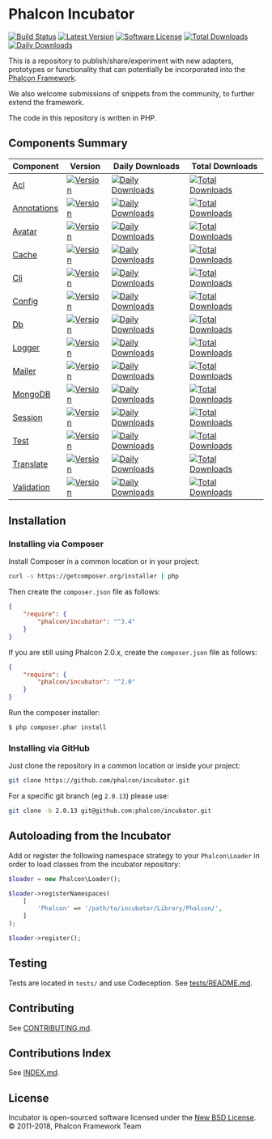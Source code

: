 # Phalcon Incubator

[![Build Status](https://img.shields.io/travis/phalcon/incubator/master.svg?style=flat-square)](https://travis-ci.org/phalcon/incubator)
[![Latest Version](https://img.shields.io/packagist/v/phalcon/incubator.svg?style=flat-square)](https://github.com/phalcon/incubator/releases)
[![Software License](https://img.shields.io/badge/license-BSD--3-brightgreen.svg?style=flat-square)](https://github.com/phalcon/incubator/blob/master/LICENSE.txt)
[![Total Downloads](https://img.shields.io/packagist/dt/phalcon/incubator.svg?style=flat-square)](https://packagist.org/packages/phalcon/incubator)
[![Daily Downloads](https://img.shields.io/packagist/dd/phalcon/incubator.svg?style=flat-square)](https://packagist.org/packages/phalcon/incubator)

This is a repository to publish/share/experiment with new adapters, prototypes or functionality that can potentially be incorporated into the [Phalcon Framework](https://github.com/phalcon/cphalcon).

We also welcome submissions of snippets from the community, to further extend the framework.

The code in this repository is written in PHP.

## Components Summary

| Component | Version | Daily Downloads | Total Downloads
| --------- | ------- | --------------- | ---------------
| [Acl](https://github.com/phalcon/incubator-acl) | [![Version](https://img.shields.io/packagist/v/phalcon/incubator-acl.svg?style=flat-square)](https://packagist.org/packages/phalcon/incubator-acl) | [![Daily Downloads](https://img.shields.io/packagist/dd/phalcon/incubator-acl.svg?style=flat-square)](https://packagist.org/packages/phalcon/incubator-acl) | [![Total Downloads](https://img.shields.io/packagist/dt/phalcon/incubator-acl.svg?style=flat-square)](https://packagist.org/packages/phalcon/incubator-acl)
| [Annotations](https://github.com/phalcon/incubator-annotations) | [![Version](https://img.shields.io/packagist/v/phalcon/incubator-annotations.svg?style=flat-square)](https://packagist.org/packages/phalcon/incubator-annotations) | [![Daily Downloads](https://img.shields.io/packagist/dd/phalcon/incubator-annotations.svg?style=flat-square)](https://packagist.org/packages/phalcon/incubator-annotations) | [![Total Downloads](https://img.shields.io/packagist/dt/phalcon/incubator-annotations.svg?style=flat-square)](https://packagist.org/packages/phalcon/incubator-annotations)
| [Avatar](https://github.com/phalcon/incubator-avatar) | [![Version](https://img.shields.io/packagist/v/phalcon/incubator-avatar.svg?style=flat-square)](https://packagist.org/packages/phalcon/incubator-avatar) | [![Daily Downloads](https://img.shields.io/packagist/dd/phalcon/incubator-avatar.svg?style=flat-square)](https://packagist.org/packages/phalcon/incubator-avatar) | [![Total Downloads](https://img.shields.io/packagist/dt/phalcon/incubator-avatar.svg?style=flat-square)](https://packagist.org/packages/phalcon/incubator-avatar)
| [Cache](https://github.com/phalcon/incubator-cache) | [![Version](https://img.shields.io/packagist/v/phalcon/incubator-cache.svg?style=flat-square)](https://packagist.org/packages/phalcon/incubator-cache) | [![Daily Downloads](https://img.shields.io/packagist/dd/phalcon/incubator-cache.svg?style=flat-square)](https://packagist.org/packages/phalcon/incubator-cache) | [![Total Downloads](https://img.shields.io/packagist/dt/phalcon/incubator-cache.svg?style=flat-square)](https://packagist.org/packages/phalcon/incubator-cache)
| [Cli](https://github.com/phalcon/incubator-cli) | [![Version](https://img.shields.io/packagist/v/phalcon/incubator-cli.svg?style=flat-square)](https://packagist.org/packages/phalcon/incubator-cli) | [![Daily Downloads](https://img.shields.io/packagist/dd/phalcon/incubator-cli.svg?style=flat-square)](https://packagist.org/packages/phalcon/incubator-cli) | [![Total Downloads](https://img.shields.io/packagist/dt/phalcon/incubator-cli.svg?style=flat-square)](https://packagist.org/packages/phalcon/incubator-cli)
| [Config](https://github.com/phalcon/incubator-config) | [![Version](https://img.shields.io/packagist/v/phalcon/incubator-config.svg?style=flat-square)](https://packagist.org/packages/phalcon/incubator-config) | [![Daily Downloads](https://img.shields.io/packagist/dd/phalcon/incubator-config.svg?style=flat-square)](https://packagist.org/packages/phalcon/incubator-config) | [![Total Downloads](https://img.shields.io/packagist/dt/phalcon/incubator-config.svg?style=flat-square)](https://packagist.org/packages/phalcon/incubator-config)
| [Db](https://github.com/phalcon/incubator-db) | [![Version](https://img.shields.io/packagist/v/phalcon/incubator-db.svg?style=flat-square)](https://packagist.org/packages/phalcon/incubator-db) | [![Daily Downloads](https://img.shields.io/packagist/dd/phalcon/incubator-db.svg?style=flat-square)](https://packagist.org/packages/phalcon/incubator-db) | [![Total Downloads](https://img.shields.io/packagist/dt/phalcon/incubator-db.svg?style=flat-square)](https://packagist.org/packages/phalcon/incubator-db)
| [Logger](https://github.com/phalcon/incubator-logger) | [![Version](https://img.shields.io/packagist/v/phalcon/incubator-logger.svg?style=flat-square)](https://packagist.org/packages/phalcon/incubator-logger) | [![Daily Downloads](https://img.shields.io/packagist/dd/phalcon/incubator-logger.svg?style=flat-square)](https://packagist.org/packages/phalcon/incubator-logger) | [![Total Downloads](https://img.shields.io/packagist/dt/phalcon/incubator-logger.svg?style=flat-square)](https://packagist.org/packages/phalcon/incubator-logger)
| [Mailer](https://github.com/phalcon/incubator-mailer) | [![Version](https://img.shields.io/packagist/v/phalcon/incubator-mailer.svg?style=flat-square)](https://packagist.org/packages/phalcon/incubator-mailer) | [![Daily Downloads](https://img.shields.io/packagist/dd/phalcon/incubator-mailer.svg?style=flat-square)](https://packagist.org/packages/phalcon/incubator-mailer) | [![Total Downloads](https://img.shields.io/packagist/dt/phalcon/incubator-mailer.svg?style=flat-square)](https://packagist.org/packages/phalcon/incubator-mailer)
| [MongoDB](https://github.com/phalcon/incubator-mongodb) | [![Version](https://img.shields.io/packagist/v/phalcon/incubator-mongodb.svg?style=flat-square)](https://packagist.org/packages/phalcon/incubator-mongodb) | [![Daily Downloads](https://img.shields.io/packagist/dd/phalcon/incubator-mongodb.svg?style=flat-square)](https://packagist.org/packages/phalcon/incubator-mongodb) | [![Total Downloads](https://img.shields.io/packagist/dt/phalcon/incubator-mongodb.svg?style=flat-square)](https://packagist.org/packages/phalcon/incubator-mongodb)
| [Session](https://github.com/phalcon/incubator-session) | [![Version](https://img.shields.io/packagist/v/phalcon/incubator-session.svg?style=flat-square)](https://packagist.org/packages/phalcon/incubator-session) | [![Daily Downloads](https://img.shields.io/packagist/dd/phalcon/incubator-session.svg?style=flat-square)](https://packagist.org/packages/phalcon/incubator-session) | [![Total Downloads](https://img.shields.io/packagist/dt/phalcon/incubator-session.svg?style=flat-square)](https://packagist.org/packages/phalcon/incubator-session)
| [Test](https://github.com/phalcon/incubator-test) | [![Version](https://img.shields.io/packagist/v/phalcon/incubator-test.svg?style=flat-square)](https://packagist.org/packages/phalcon/incubator-test) | [![Daily Downloads](https://img.shields.io/packagist/dd/phalcon/incubator-test.svg?style=flat-square)](https://packagist.org/packages/phalcon/incubator-test) | [![Total Downloads](https://img.shields.io/packagist/dt/phalcon/incubator-test.svg?style=flat-square)](https://packagist.org/packages/phalcon/incubator-test)
| [Translate](https://github.com/phalcon/incubator-translate) | [![Version](https://img.shields.io/packagist/v/phalcon/incubator-translate.svg?style=flat-square)](https://packagist.org/packages/phalcon/incubator-translate) | [![Daily Downloads](https://img.shields.io/packagist/dd/phalcon/incubator-translate.svg?style=flat-square)](https://packagist.org/packages/phalcon/incubator-translate) | [![Total Downloads](https://img.shields.io/packagist/dt/phalcon/incubator-translate.svg?style=flat-square)](https://packagist.org/packages/phalcon/incubator-translate)
| [Validation](https://github.com/phalcon/incubator-validation) | [![Version](https://img.shields.io/packagist/v/phalcon/incubator-validation.svg?style=flat-square)](https://packagist.org/packages/phalcon/incubator-validation) | [![Daily Downloads](https://img.shields.io/packagist/dd/phalcon/incubator-validation.svg?style=flat-square)](https://packagist.org/packages/phalcon/incubator-validation) | [![Total Downloads](https://img.shields.io/packagist/dt/phalcon/incubator-validation.svg?style=flat-square)](https://packagist.org/packages/phalcon/incubator-validation)

## Installation

### Installing via Composer

Install Composer in a common location or in your project:

```bash
curl -s https://getcomposer.org/installer | php
```

Then create the `composer.json` file as follows:

```json
{
    "require": {
        "phalcon/incubator": "^3.4"
    }
}
```

If you are still using Phalcon 2.0.x, create the `composer.json` file as follows:

```json
{
    "require": {
        "phalcon/incubator": "^2.0"
    }
}
```

Run the composer installer:

```bash
$ php composer.phar install
```

### Installing via GitHub

Just clone the repository in a common location or inside your project:

```bash
git clone https://github.com/phalcon/incubator.git
```

For a specific git branch (eg `2.0.13`) please use:

```bash
git clone -b 2.0.13 git@github.com:phalcon/incubator.git
```

## Autoloading from the Incubator

Add or register the following namespace strategy to your `Phalcon\Loader` in order
to load classes from the incubator repository:

```php
$loader = new Phalcon\Loader();

$loader->registerNamespaces(
    [
        'Phalcon' => '/path/to/incubator/Library/Phalcon/',
    ]
);

$loader->register();
```

## Testing

Tests are located in `tests/` and use Codeception. See [tests/README.md](tests/README.md).

## Contributing

See [CONTRIBUTING.md](CONTRIBUTING.md).

## Contributions Index

See [INDEX.md](INDEX.md).

## License

Incubator is open-sourced software licensed under the [New BSD License](https://github.com/phalcon/incubator/blob/master/LICENSE.txt).<br>
© 2011-2018, Phalcon Framework Team
